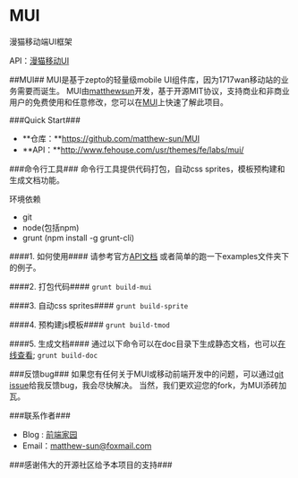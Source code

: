MUI
===

漫猫移动端UI框架

API：[漫猫移动UI](http://www.fehouse.com/usr/themes/fe/labs/mui/)

##MUI##
MUI是基于zepto的轻量级mobile UI组件库，因为1717wan移动站的业务需要而诞生。 MUI由[matthewsun](http://www.fehouse.com/)开发，基于开源MIT协议，支持商业和非商业用户的免费使用和任意修改，您可以在[MUI](https://github.com/matthew-sun/MUI)上快速了解此项目。

###Quick Start###
+ **仓库：**https://github.com/matthew-sun/MUI
+ **API：**http://www.fehouse.com/usr/themes/fe/labs/mui/

###命令行工具###
命令行工具提供代码打包，自动css sprites，模板预构建和生成文档功能。

环境依赖

+ git
+ node(包括npm)
+ grunt (npm install -g grunt-cli)

####1. 如何使用####
请参考官方[API文档](http://www.fehouse.com/usr/themes/fe/labs/mui/)
或者简单的跑一下examples文件夹下的例子。

####2. 打包代码####
`grunt build-mui`

####3. 自动css sprites####
`grunt build-sprite`

####4. 预构建js模板####
`grunt build-tmod`

####5. 生成文档####
通过以下命令可以在doc目录下生成静态文档，也可以[在线查看](http://www.fehouse.com/usr/themes/fe/labs/mui/);
`grunt build-doc`

###反馈bug###
如果您有任何关于MUI或移动前端开发中的问题，可以通过[git issue](https://github.com/matthew-sun/MUI/issues)给我反馈bug，我会尽快解决。
当然，我们更欢迎您的fork，为MUI添砖加瓦。

###联系作者###
+ Blog : [前端家园](http://www.fehouse.com)
+ Email：matthew-sun@foxmail.com

###感谢伟大的开源社区给予本项目的支持###


